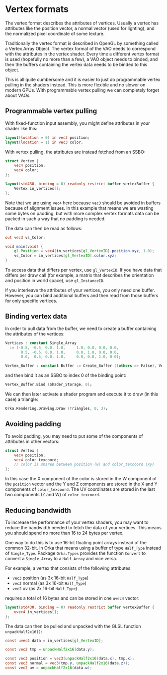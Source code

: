 # Vertex formats

The vertex format describes the attributes of vertices. Usually a vertex
has attributes like the position vector, a normal vector (used for lighting),
and the normalized pixel coordinate of some texture.

Traditionally the vertex format is described in OpenGL by something called
a Vertex Array Object. The vertex format of the VAO needs to correspond
with the attributes in the vertex shader. Every time a different vertex
format is used (hopefully no more than a few), a VAO object needs to binded,
and then the buffers containing the vertex data needs to be binded to this
object.

This is all quite cumbersome and it is easier to just do programmable
vertex pulling in the shaders instead. This is more flexible and no slower
on modern GPUs. With programmable vertex pulling we can completely forget
about VAOs.

## Programmable vertex pulling

With fixed-function input assembly, you might define attributes in your
shader like this:

```glsl linenums="1"
layout(location = 0) in vec3 position;
layout(location = 1) in vec3 color;
```

With vertex pulling, the attributes are instead fetched from an SSBO:

```glsl linenums="1"
struct Vertex {
    vec4 position;
    vec4 color;
};

layout(std430, binding = 0) readonly restrict buffer vertexBuffer {
    Vertex in_vertices[];
};
```

Note that we are using `vec4` here because `vec3` should be avoided in
buffers because of alignment issues. In this example that means we are
wasting some bytes on padding, but with more complex vertex formats
data can be packed in such a way that no padding is needed.

The data can then be read as follows:

```glsl linenums="1"
out vec3 vs_Color;

void main(void) {
    gl_Position = vec4(in_vertices[gl_VertexID].position.xyz, 1.0);
    vs_Color = in_vertices[gl_VertexID].color.xyz;
}
```

To access data that differs per vertex, use `gl_VertexID`. If you have
data that differs per draw call (for example, a matrix that describes the
orientation and position in world space), use `gl_InstanceID`.

If you interleave the attributes of your vertices, you only need one buffer.
However, you can bind additional buffers and then read from those buffers
for only specific vertices.

## Binding vertex data

In order to pull data from the buffer, we need to create a buffer
containing the attributes of the vertices:

```ada linenums="1"
Vertices : constant Single_Array
  := (-0.5, -0.5, 0.0, 1.0,     1.0, 0.0, 0.0, 0.0,
       0.5, -0.5, 0.0, 1.0,     0.0, 1.0, 0.0, 0.0,
       0.0,  0.5, 0.0, 1.0,     0.0, 0.0, 1.0, 0.0);

Vertex_Buffer : constant Buffer := Create_Buffer ((others => False), Vertices);
```

and then bind it as an SSBO to index 0 of the binding point:

```ada
Vertex_Buffer.Bind (Shader_Storage, 0);
```

We can then later activate a shader program and execute it to draw (in this case)
a triangle:

```ada
Orka.Rendering.Drawing.Draw (Triangles, 0, 3);
```

## Avoiding padding

To avoid padding, you may need to put some of the components of attributes
in other vectors:

```glsl linenums="1"
struct Vertex {
    vec4 position;
    vec4 color_texcoord;
    // color is shared between position (w) and color_texcoord (xy)
};
```

In this case the X component of the color is stored in the W component
of the `position` vector and the Y and Z components are stored in the X
and Y components of `color_texcoord`. The UV coordinates are stored in
the last two components (Z and W) of `color_texcoord`.

## Reducing bandwidth

To increase the performance of your vertex shaders, you may want to reduce
the bandwidth needed to fetch the data of your vertices. This means you
should spend no more than 16 to 24 bytes per vertex.

One way to do this is to use 16-bit floating point arrays instead of the
common 32-bit. In Orka that means using a buffer of type `Half_Type` instead
of `Single_Type`. Package `Orka.Types` provides the function `Convert` to
convert a `Single_Array` to a `Half_Array` and vice versa.

For example, a vertex that consists of the following attributes:

- `vec3` position (as 3x 16-bit `Half_Type`)
- `vec3` normal   (as 3x 16-bit `Half_Type`)
- `vec2` uv       (as 2x 16-bit `Half_Type`)

requires a total of 16 bytes and can be stored in one `uvec4` vector:

```glsl linenums="1"
layout(std430, binding = 0) readonly restrict buffer vertexBuffer {
    uvec4 in_vertices[];
};
```

The data can then be pulled and unpacked with the GLSL function
`unpackHalf2x16()`:

```glsl linenums="1"
const uvec4 data = in_vertices[gl_VertexID];

const vec2 tmp = unpackHalf2x16(data.y);

const vec3 position = vec3(unpackHalf2x16(data.x), tmp.x);
const vec3 normal = vec3(tmp.y, unpackHalf2x16(data.z));
const vec2 uv = unpackHalf2x16(data.w);
```
